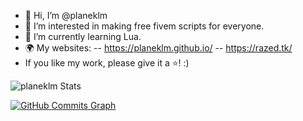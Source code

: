 - 👋 Hi, I’m @planeklm
- 👀 I’m interested in making free fivem scripts for everyone.
- 🌱 I’m currently learning Lua.
- 🌍 My websites:
-- https://planeklm.github.io/ 
-- https://razed.tk/
- If you like my work, please give it a ⭐! :)

![planeklm Stats](https://github-readme-stats.vercel.app/api?username=planeklm&bg_color=25,F2709C,FF9472&text_color=ffffff&title_color=ffffff&hide_border=true)

<a href="http://www.github.com/planeklm"><img src="https://activity-graph.herokuapp.com/graph?username=planeklm&bg_color=0D1016&color=64748b&line=ff9472&point=64748b&area_color=1c1917&area=true&hide_border=true&custom_title=GitHub%20Commits%20Graph" alt="GitHub Commits Graph" /></a>

<!---
planeklm/planeklm is a ✨ special ✨ repository because its `README.md` (this file) appears on your GitHub profile.
You can click the Preview link to take a look at your changes.
--->
